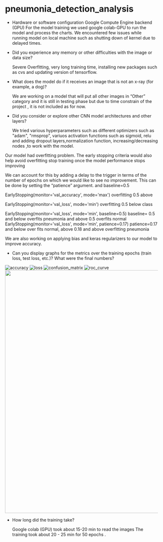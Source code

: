 
# pneumonia_detection_analysis
* Hardware or software configuration
   Google Compute Engine backend (GPU)
   For the model training we used google colab-GPU to run the model and process the charts. We encountered few issues while running model on local machine such as shutting down    of kernel due to delayed times.

* Did you experience any memory or other difficulties with the image or data size?
   
  Severe Overfitting, very long training time, installing new packages such as cvs and updating version of tensorflow.

* What does the model do if it receives an image that is not an x-ray (for example, a dog)?

  We are working on a model that will put all other images in “Other” category and it is still in testing phase  but due to time constrain of the project , it is not included as   for now.

* Did you consider or explore other CNN model architectures and other layers?

  We tried various hyperparameters such as different optimizers such as "adam", "rmsprop", variuos activation functions such as sigmoid, relu and adding dropout                    layers,normalization function, increasing/decreasing nodes ,to work with the model.
 
 Our model had overfitting problem. 
 The early stopping criteria would also help avoid overfitting  stop training once the model performance stops improving 

  We can account for this by adding a delay to the trigger in terms of the number of epochs on which we would like to see no improvement. This can be done by setting the           “patience” argument. and baseline=0.5

  EarlyStopping(monitor='val_accuracy', mode='max') overfitting 0.5 above
  
  EarlyStopping(monitor='val_loss', mode='min') overfitting 0.5 below class

  EarlyStopping(monitor='val_loss', mode='min', baseline=0.5)    baseline= 0.5 and below overfits pneumonia and above 0.5 overfits normal
  EarlyStopping(monitor='val_loss', mode='min', patience=0.17) patience=0.17 and below over fits normal, above 0.18 and above overfitting pneumonia
 
  We are also working on applying bias and keras regularizers to our model to improve accuracy. 

* Can you display graphs for the metrics over the training epochs (train loss, test loss, etc.)? What were the final numbers?

![accuracy](https://user-images.githubusercontent.com/84524153/141501445-dbedd357-2e8b-4db7-8a37-bc012eaaece0.png)
![loss](https://user-images.githubusercontent.com/84524153/141501481-db970c47-01f1-4991-8312-e38083c04727.png)
![confusion_matrix](https://user-images.githubusercontent.com/84524153/141501528-ca5d16e5-b9d4-41f6-a4a8-66713b7c7727.png)
![roc_curve](https://user-images.githubusercontent.com/84524153/141501497-1faa0665-7e95-4dcf-8d5b-826958bae9ac.png)
<img src= "https://user-images.githubusercontent.com/84524153/141504032-70eb93f8-a604-4671-89d0-5f21af2b51f6.png" width="800" />

* How long did the training take?

  Google colab (GPU) took about 15-20 min to read the images
  The training took about 20 - 25 min for 50 epochs .




